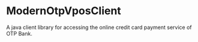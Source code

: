# ModernOtpVposClient

A java client library for accessing the online credit card payment service of OTP Bank.
